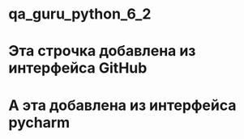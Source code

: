 # qa_guru_python_6_2

# Эта строчка добавлена из интерфейса GitHub

# А эта добавлена из интерфейса pycharm
